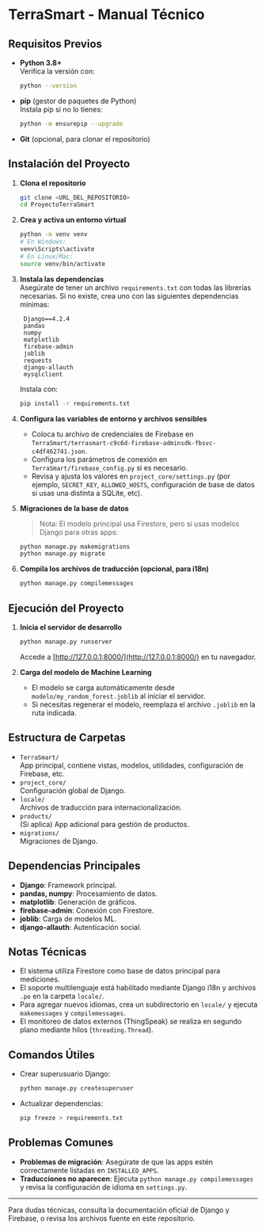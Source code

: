 # TerraSmart - Manual Técnico

## Requisitos Previos

- **Python 3.8+**  
  Verifica la versión con:  
  ```sh
  python --version
  ```

- **pip** (gestor de paquetes de Python)  
  Instala pip si no lo tienes:  
  ```sh
  python -m ensurepip --upgrade
  ```

- **Git** (opcional, para clonar el repositorio)

## Instalación del Proyecto

1. **Clona el repositorio**  
   ```sh
   git clone <URL_DEL_REPOSITORIO>
   cd ProyectoTerraSmart
   ```

2. **Crea y activa un entorno virtual**  
   ```sh
   python -m venv venv
   # En Windows:
   venv\Scripts\activate
   # En Linux/Mac:
   source venv/bin/activate
   ```

3. **Instala las dependencias**  
   Asegúrate de tener un archivo `requirements.txt` con todas las librerías necesarias. Si no existe, crea uno con las siguientes dependencias mínimas:
   ```
    Django==4.2.4
    pandas
    numpy
    matplotlib
    firebase-admin
    joblib
    requests
    django-allauth
    mysqlclient
   
   ```
   Instala con:
   ```sh
   pip install -r requirements.txt
   ```

4. **Configura las variables de entorno y archivos sensibles**
   - Coloca tu archivo de credenciales de Firebase en `TerraSmart/terrasmart-c9c6d-firebase-adminsdk-fbsvc-c4df462741.json`.
   - Configura los parámetros de conexión en `TerraSmart/firebase_config.py` si es necesario.
   - Revisa y ajusta los valores en `project_core/settings.py` (por ejemplo, `SECRET_KEY`, `ALLOWED_HOSTS`, configuración de base de datos si usas una distinta a SQLite, etc).

5. **Migraciones de la base de datos**
   > Nota: El modelo principal usa Firestore, pero si usas modelos Django para otras apps:
   ```sh
   python manage.py makemigrations
   python manage.py migrate
   ```

6. **Compila los archivos de traducción (opcional, para i18n)**
   ```sh
   python manage.py compilemessages
   ```

## Ejecución del Proyecto

1. **Inicia el servidor de desarrollo**
   ```sh
   python manage.py runserver
   ```
   Accede a [http://127.0.0.1:8000/](http://127.0.0.1:8000/) en tu navegador.

2. **Carga del modelo de Machine Learning**
   - El modelo se carga automáticamente desde `modelo/my_random_forest.joblib` al iniciar el servidor.
   - Si necesitas regenerar el modelo, reemplaza el archivo `.joblib` en la ruta indicada.

## Estructura de Carpetas

- `TerraSmart/`  
  App principal, contiene vistas, modelos, utilidades, configuración de Firebase, etc.
- `project_core/`  
  Configuración global de Django.
- `locale/`  
  Archivos de traducción para internacionalización.
- `products/`  
  (Si aplica) App adicional para gestión de productos.
- `migrations/`  
  Migraciones de Django.

## Dependencias Principales

- **Django**: Framework principal.
- **pandas, numpy**: Procesamiento de datos.
- **matplotlib**: Generación de gráficos.
- **firebase-admin**: Conexión con Firestore.
- **joblib**: Carga de modelos ML.
- **django-allauth**: Autenticación social.

## Notas Técnicas

- El sistema utiliza Firestore como base de datos principal para mediciones.
- El soporte multilenguaje está habilitado mediante Django i18n y archivos `.po` en la carpeta `locale/`.
- Para agregar nuevos idiomas, crea un subdirectorio en `locale/` y ejecuta `makemessages` y `compilemessages`.
- El monitoreo de datos externos (ThingSpeak) se realiza en segundo plano mediante hilos (`threading.Thread`).

## Comandos Útiles

- Crear superusuario Django:
  ```sh
  python manage.py createsuperuser
  ```
- Actualizar dependencias:
  ```sh
  pip freeze > requirements.txt
  ```

## Problemas Comunes

- **Problemas de migración**: Asegúrate de que las apps estén correctamente listadas en `INSTALLED_APPS`.
- **Traducciones no aparecen**: Ejecuta `python manage.py compilemessages` y revisa la configuración de idioma en `settings.py`.

---

Para dudas técnicas, consulta la documentación oficial de Django y Firebase, o revisa los archivos fuente en este repositorio.
